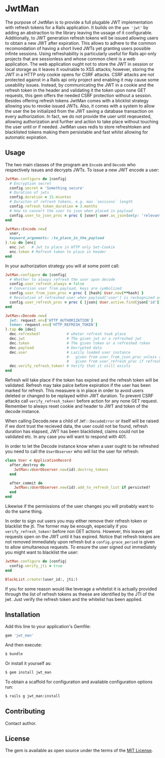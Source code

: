 # JwtMan
The purpose of JwtMan is to provide a full plugable JWT implementation with refresh tokens for a Rails application. It builds on the `gem 'jwt'` by adding an abstraction to the library leaving the ussage of it configurable. Additionally, to JWT generation refresh tokens will be issued allowing users to obtain a new JWT after expiration. This allows to adhere to the common recomondation of having a short lived JWTs yet granting users possible infinte sessions. Using refreshability is particularly useful for Rails api-only projects that are sessionless and whose common client is a web application. The web application ought not to store the JWT in session or local storage as it leaves it voulnable to XSS attacks; however, storing the JWT in a HTTP only cookie opens for CSRF attacks. CSRF attacks are not protected against in a Rails api only project and enabling it may cause some useability issues. Instead, by communicating the JWT in a cookie and the refresh token in the header and validating it the token upon none GET requests, this gem offers the needed CSRF protection without a session. Besides offering refresh tokens JwtMan comes with a blicklist strategy allowing you to revoke issued JWTs. Also, it comes with a system to allow the user the be initialized from the JWT saving a database transaction on every authorization. In fact, we do not provide the user until reqeuested, allowing authorization and further and action to take place without touching the user until or if needed. JwtMan uses redis to store refreshtoken and blacklisted tokens making them persistable and fast whilst allowing for automatic expiration.

## Usage
The two main classes of the program are `Encode` and `Decode` who respectively issues and decrypts JWTs. To issue a new JWT encode a user:

```ruby
JwtMan.configure do |config|
  # Encryption secret
  config.secret = 'Something secure'
  # Duration of jwts
  config.duration = 15.miuntes
  # Duraiton of refresh tokens, e.g. max `sessions` length
  config.refresh_token_duration = 3.months
  # How to convert the user to json when placed in payload
  config.user_to_json_proc = proc { |user| user.as_json(only: 'relevant fields', include: 'rights') }
end

JwtMan::Encode.new(
  user,
  keyword_arguments: :to_place_in_the_payload
).tap do |enc|
  enc.jwt   # Jwt to place in HTTP only Set-Cookie
  enc.token # Refresh token to place in header
end
```

In your authorization strategy you will at some point call:

```ruby
JwtMan.configure do |config|
  # Whether to always refresh the user upon decode
  config.user_refresh_always = false
  # Conversion user from payload, keys are symbolized
  config.user_from_json_proc = proc { |hash| User.new(**hash) }
  # Resolution of refreshed user when payload['user'] is reckognized as outdated
  config.user_refresh_proc = proc { |json| User.active.find(json['id']) }
end

JwtMan::Decode.new(
  jwt: request.env['HTTP_AUTHORIZATION']
  token: request.env['HTTP_REFRESH_TOKEN']
).tap do |dec|
  dec.refreshed?            # wheter refresh took place
  dec.jwt                   # The given jwt or a refreshed jwt
  dec.token                 # The given token or a refreshed roken
  dec.payload               # Decrypted data
  dec.user                  # Lazily loaded user instance
                            #   given from user_from_json_proc unless refreshed?
                            #   given from user_refresh_proc if refreshed?
  dec.verify_refresh_token! # Verify that it still exists
end
```

Refresh will take place if the token has expired and the refresh token will be validated. Refresh may take palce before expiration if the user has been marked for refresh. This measuere is in place in order to avoid users deleted or changed to be replayed within JWT duration. To prevent CSRF attacks call `verify_refresh_token!` before action for any none GET request. Remember to always reset cookie and header to JWT and token of the decode instance.

When calling Decode.new a child of `JWT::DecodeError` or itself will be raised if we dont trust the recieved data, the user could not be found, refresh duration has elapsed, JWT has been blacklisted, claims could not be validated etc. In any case you will want to respond with 401.

In order to let the Decode instance know when a user ought to be refreshed you need to call the `UserObserver` who will list the user for refresh:

```ruby
class User < ApplicationRecord
  after_destroy do
    JwtMan::UserObserver.new(id).destroy_tokens
  end

  after_commit do
    JwtMan::UserObserver.new(id).add_to_refresh_list if persisted?
  end
end
```

Likewise if the permissions of the user changes you will probably want to do the same thing.

In order to sign out users you may either remove their refresh token or blacklist the jti. The former may be enough, especially if you `verify_refresh_token!` before non GET actions. However, this leaves get requests open on the JWT until it has expired. Notice that refresh tokens are not removed immediately upon refresh but a `config.grace_period` is given to allow simultaneous requests. To ensure the user signed out immediately you might want to blacklist the user:

```ruby
JwtMan.configure do |config|
  config.verify_jti = true
end

BlackList.create!(user_id:, jti:)
```

If you for some reason would like leverage a whitelist it is actually provided through the list of refresh tokens as theese are identified by the JTI of the jwt. Just verify the refresh token and the whitelist has been applied. 

## Installation
Add this line to your application's Gemfile:

```ruby
gem 'jwt_man'
```

And then execute:
```bash
$ bundle
```

Or install it yourself as:
```bash
$ gem install jwt_man
```

To obtain a scaffold for configuration and available configuration options run:

```bash
$ rails g jwt_man:install
```

## Contributing
Contact author.

## License
The gem is available as open source under the terms of the [MIT License](https://opensource.org/licenses/MIT).
